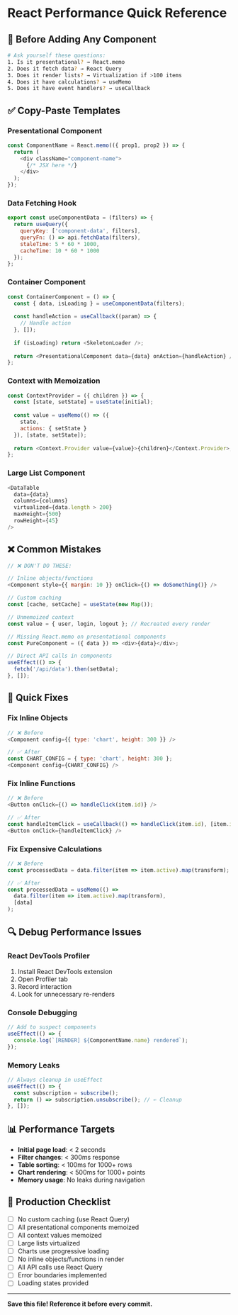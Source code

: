 # React Performance Quick Reference

## 🚨 Before Adding Any Component

```bash
# Ask yourself these questions:
1. Is it presentational? → React.memo
2. Does it fetch data? → React Query
3. Does it render lists? → Virtualization if >100 items  
4. Does it have calculations? → useMemo
5. Does it have event handlers? → useCallback
```

## ✅ Copy-Paste Templates

### Presentational Component
```javascript
const ComponentName = React.memo(({ prop1, prop2 }) => {
  return (
    <div className="component-name">
      {/* JSX here */}
    </div>
  );
});
```

### Data Fetching Hook
```javascript
export const useComponentData = (filters) => {
  return useQuery({
    queryKey: ['component-data', filters],
    queryFn: () => api.fetchData(filters),
    staleTime: 5 * 60 * 1000,
    cacheTime: 10 * 60 * 1000
  });
};
```

### Container Component
```javascript
const ContainerComponent = () => {
  const { data, isLoading } = useComponentData(filters);
  
  const handleAction = useCallback((param) => {
    // Handle action
  }, []);
  
  if (isLoading) return <SkeletonLoader />;
  
  return <PresentationalComponent data={data} onAction={handleAction} />;
};
```

### Context with Memoization
```javascript
const ContextProvider = ({ children }) => {
  const [state, setState] = useState(initial);
  
  const value = useMemo(() => ({
    state,
    actions: { setState }
  }), [state, setState]);
  
  return <Context.Provider value={value}>{children}</Context.Provider>;
};
```

### Large List Component
```javascript
<DataTable 
  data={data}
  columns={columns}
  virtualized={data.length > 200}
  maxHeight={500}
  rowHeight={45}
/>
```

## ❌ Common Mistakes

```javascript
// ❌ DON'T DO THESE:

// Inline objects/functions
<Component style={{ margin: 10 }} onClick={() => doSomething()} />

// Custom caching
const [cache, setCache] = useState(new Map());

// Unmemoized context
const value = { user, login, logout }; // Recreated every render

// Missing React.memo on presentational components
const PureComponent = ({ data }) => <div>{data}</div>;

// Direct API calls in components
useEffect(() => { 
  fetch('/api/data').then(setData); 
}, []);
```

## 🎯 Quick Fixes

### Fix Inline Objects
```javascript
// ❌ Before
<Component config={{ type: 'chart', height: 300 }} />

// ✅ After  
const CHART_CONFIG = { type: 'chart', height: 300 };
<Component config={CHART_CONFIG} />
```

### Fix Inline Functions
```javascript
// ❌ Before
<Button onClick={() => handleClick(item.id)} />

// ✅ After
const handleItemClick = useCallback(() => handleClick(item.id), [item.id]);
<Button onClick={handleItemClick} />
```

### Fix Expensive Calculations
```javascript
// ❌ Before
const processedData = data.filter(item => item.active).map(transform);

// ✅ After
const processedData = useMemo(() => 
  data.filter(item => item.active).map(transform), 
  [data]
);
```

## 🔍 Debug Performance Issues

### React DevTools Profiler
1. Install React DevTools extension
2. Open Profiler tab
3. Record interaction
4. Look for unnecessary re-renders

### Console Debugging
```javascript
// Add to suspect components
useEffect(() => {
  console.log(`[RENDER] ${ComponentName.name} rendered`);
});
```

### Memory Leaks
```javascript
// Always cleanup in useEffect
useEffect(() => {
  const subscription = subscribe();
  return () => subscription.unsubscribe(); // ← Cleanup
}, []);
```

## 📊 Performance Targets

- **Initial page load**: < 2 seconds
- **Filter changes**: < 300ms response  
- **Table sorting**: < 100ms for 1000+ rows
- **Chart rendering**: < 500ms for 1000+ points
- **Memory usage**: No leaks during navigation

## 🚀 Production Checklist

- [ ] No custom caching (use React Query)
- [ ] All presentational components memoized
- [ ] All context values memoized  
- [ ] Large lists virtualized
- [ ] Charts use progressive loading
- [ ] No inline objects/functions in render
- [ ] All API calls use React Query
- [ ] Error boundaries implemented
- [ ] Loading states provided

---
**Save this file! Reference it before every commit.**